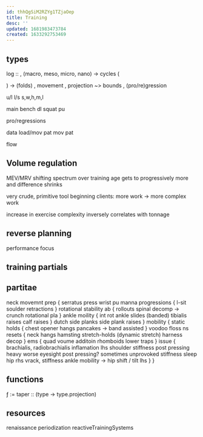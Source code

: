 ```yaml
---
id: thhQgSiM2RZYg1TZjaOep
title: Training
desc: ''
updated: 1681983473784
created: 1633292753469
---
```


## types
log ::
, (macro, meso, micro, nano) -> cycles
  (

  ) -> (folds)
, movement
, projection ~> bounds
, (pro/re)gression


u/l
l/s
s,w,h,m,l

main
    bench
    dl
    squat
    pu

pro/regressions

data
  load/mov pat
  mov pat

flow

## Volume regulation
MEV/MRV shifting spectrum over training age
gets to progressively more and difference shrinks

very crude, primitive tool
beginning clients:
more work -> more complex work

increase in exercise complexity inversely correlates with tonnage

## reverse planning
performance focus

## training partials

## partitae
neck
movemnt prep
  {
    serratus press
    wrist pu
    manna progressions {
      l-sit soulder retractions
    }
    rotational stability
    ab {
      rollouts
      spinal decomp -> crunch
      rotational pla
    }
    ankle moility {
      int rot ankle slides (banded)
      tibialis raises
      calf raises
    }
  dutch side planks
  side plank raises
  }
mobility {
  static holds {
    chest opener
    hangs
    pancakes -> band assisted
  }
  voodoo floss
  ns resets {
    neck hangs
    hamsting stretch-holds (dynamic stretch)
    harness decop
  }
  ems {
    quad voume additoin
    rhomboids
    lower traps
  }
  issue {
    brachialis, radiobrachialis inflamation lhs
    shoulder stiffness post pressing heavy
    worse eyesight post pressing? sometimes unprovoked
    stiffness sleep
    hip rhs vrack, stiffness
    ankle mobility -> hip shift / tilt lhs
  }
}

## functions
ƒ := taper :: (type -> type.projection)

## resources
renaissance periodization
reactiveTrainingSystems